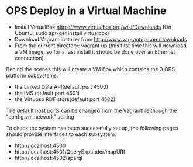 OPS Deploy in a Virtual Machine
============================================

- Install VirtualBox https://www.virtualbox.org/wiki/Downloads (On Ubuntu: sudo apt-get install virtualbox)
- Download Vagrant installer from http://www.vagrantup.com/downloads
- From the current directory: vagrant up (this first time this will download a VM image, so for a fast install it should be done over an Ethernet connection).

Behind the scenes this will create a VM Box which contains the 3 OPS platform subsystems: 
- the Linked Data API(default port 4500)
- the IMS (default port 4501)
- the Virtuoso RDF store(default port 4502)

The default host ports can be changed from the Vagrantfile though the "config.vm.network" setting

To check the system has been successfully set up, the following pages should provide interfaces to each subsystem:
- http://localhost:4500
- http://localhost:4501/QueryExpander/mapURI
- http://localhost:4502/sparql
